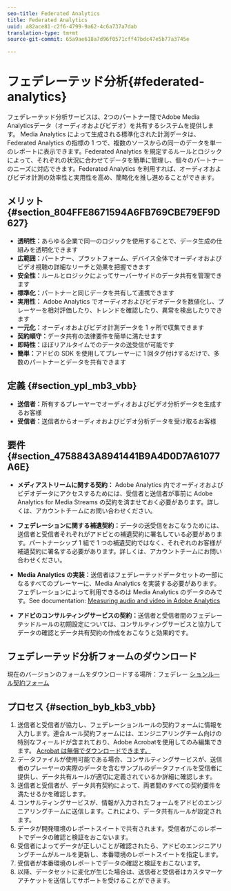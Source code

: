 ```yaml
---
seo-title: Federated Analytics
title: Federated Analytics
uuid: a82ace81-c2f6-4799-9a62-4c6a737a7dab
translation-type: tm+mt
source-git-commit: 65a9ae618a7d96f0571cff47bdc47e5b77a3745e

---
```



# フェデレーテッド分析{#federated-analytics}

フェデレーテッド分析サービスは、2つのパートナー間でAdobe Media Analyticsデータ（オーディオおよびビデオ）を共有するシステムを提供します。
Media Analytics によって生成される標準化された計測データは、Federated Analytics の指標の 1 つで、複数のソースからの同一のデータを単一のレポートに表示できます。Federated Analytics を規定するルールとロジックによって、それぞれの状況に合わせてデータを簡単に管理し、個々のパートナーのニーズに対応できます。Federated Analytics を利用すれば、オーディオおよびビデオ計測の効率性と実用性を高め、簡略化を推し進めることができます。

## メリット {#section_804FFE8671594A6FB769CBE79EF9D627}

* **透明性：**&#x200B;あらゆる企業で同一のロジックを使用することで、データ生成の仕組みを透明化できます
* **広範囲：**&#x200B;パートナー、プラットフォーム、デバイス全体でオーディオおよびビデオ視聴の詳細なリーチと効果を把握できます
* **安全性：**&#x200B;ルールとロジックによってサーバーサイドのデータ共有を管理できます
* **標準化：**&#x200B;パートナーと同じデータを共有して連携できます
* **実用性：** Adobe Analytics でオーディオおよびビデオデータを数値化し、プレーヤーを相対評価したり、トレンドを確認したり、異常を検出したりできます
* **一元化：**&#x200B;オーディオおよびビデオ計測データを 1 ヶ所で収集できます
* **契約順守：**&#x200B;データ共有の法律要件を簡単に満たせます
* **即時性：**&#x200B;ほぼリアルタイムでのデータの送受信が可能です
* **簡単：**&#x200B;アドビの SDK を使用してプレーヤーに 1 回タグ付けするだけで、多数のパートナーとデータを共有できます

## 定義 {#section_ypl_mb3_vbb}

* **送信者：**&#x200B;所有するプレーヤーでオーディオおよびビデオ分析データを生成するお客様
* **受信者：**&#x200B;送信者からオーディオおよびビデオ分析データを受け取るお客様

## 要件 {#section_4758843A8941441B9A4D0D7A61077A6E}

* **メディアストリームに関する契約：** Adobe Analytics 内でオーディオおよびビデオデータにアクセスするためには、受信者と送信者が事前に Adobe Analytics for Media Streams の契約を済ませておく必要があります。詳しくは、アカウントチームにお問い合わせください。
* **フェデレーションに関する補遺契約：**&#x200B;データの送受信をおこなうためには、送信者と受信者それぞれがアドビとの補遺契約に署名している必要があります。パートナーシップ 1 組で 1 つの補遺契約ではなく、それぞれのお客様が補遺契約に署名する必要があります。詳しくは、アカウントチームにお問い合わせください。
* **Media Analytics の実装：**&#x200B;送信者はフェデレーテッドデータセットの一部になるすべてのプレーヤーに、Media Analytics を実装する必要があります。フェデレーションによって利用できるのは Media Analytics のデータのみです。See documentation: [Measuring audio and video in Adobe Analytics](/help/media-overview.md)

* **アドビのコンサルティングサービスの契約：**&#x200B;送信者と受信者間のフェデレーテッドルールの初期設定については、コンサルティングサービスと協力してデータの確認とデータ共有契約の作成をおこなうと効果的です。

## フェデレーテッド分析フォームのダウンロード

現在のバージョンのフォームをダウンロードする場所：フェデレー [ションルール契約フォーム](federated_analytics_form.pdf)

## プロセス {#section_byb_kb3_vbb}

1. 送信者と受信者が協力し、フェデレーションルールの契約フォームに情報を入力します。連合ルール契約フォームには、エンジニアリングチーム向けの特別なフィールドが含まれており、Adobe Acrobatを使用してのみ編集できます。 [Acrobat は無償でダウンロードできます。](https://get.adobe.com/reader/)
1. データファイルが使用可能である場合、コンサルティングサービスが、送信者のプレーヤーの実際のデータを含むサンプルのデータファイルを受信者に提供し、データ共有ルールが適切に定義されているか詳細に確認します。
1. 送信者と受信者が、データ共有契約によって、両者間のすべての契約要件を満たせるかを確認します。
1. コンサルティングサービスが、情報が入力されたフォームをアドビのエンジニアリングチームに送信します。これにより、データ共有ルールが設定されます。
1. データが開発環境のレポートスイートで共有されます。受信者がこのレポートでデータの確認と検証をおこないます。
1. 受信者によってデータが正しいことが確認されたら、アドビのエンジニアリングチームがルールを更新し、本番環境のレポートスイートを指定します。
1. 受信者が本番環境のレポートでデータの確認と検証をおこないます。
1. 以降、データセットに変化が生じた場合は、送信者と受信者はカスタマーケアチケットを送信してサポートを受けることができます。

